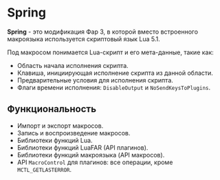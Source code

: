 Spring
=======

**Spring** - это модификация Фар 3, в которой вместо встроенного макроязыка
используется скриптовый язык Lua 5.1.

Под макросом понимается Lua-скрипт и его мета-данные, такие как:

* Область начала исполнения скрипта.
* Клавиша, инициирующая исполнение скрипта из данной области.
* Предварительные условия для исполнения скрипта.
* Флаги времени исполнения: `DisableOutput` и `NoSendKeysToPlugins`.

Функциональность
-----------------

* Импорт и экспорт макросов.
* Запись и воспроизведение макросов.
* Библиотеки функций Lua.
* Библиотеки функций LuaFAR (API плагинов).
* Библиотеки функций макроязыка (API макросов).
* API `MacroControl` для плагинов: все операции, кроме `MCTL_GETLASTERROR`.

